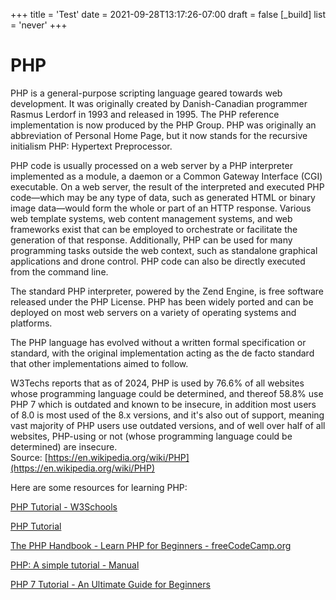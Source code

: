 +++
title = 'Test'
date = 2021-09-28T13:17:26-07:00
draft = false
[_build]
  list = 'never'
+++

PHP
===


PHP is a general-purpose scripting language geared towards web development. It was originally created by Danish-Canadian programmer Rasmus Lerdorf in 1993 and released in 1995. The PHP reference implementation is now produced by the PHP Group. PHP was originally an abbreviation of Personal Home Page, but it now stands for the recursive initialism PHP: Hypertext Preprocessor.

PHP code is usually processed on a web server by a PHP interpreter implemented as a module, a daemon or a Common Gateway Interface (CGI) executable. On a web server, the result of the interpreted and executed PHP code—which may be any type of data, such as generated HTML or binary image data—would form the whole or part of an HTTP response. Various web template systems, web content management systems, and web frameworks exist that can be employed to orchestrate or facilitate the generation of that response. Additionally, PHP can be used for many programming tasks outside the web context, such as standalone graphical applications and drone control. PHP code can also be directly executed from the command line.

The standard PHP interpreter, powered by the Zend Engine, is free software released under the PHP License. PHP has been widely ported and can be deployed on most web servers on a variety of operating systems and platforms.

The PHP language has evolved without a written formal specification or standard, with the original implementation acting as the de facto standard that other implementations aimed to follow.

W3Techs reports that as of 2024, PHP is used by 76.6% of all websites whose programming language could be determined, and thereof 58.8% use PHP 7 which is outdated and known to be insecure, in addition most users of 8.0 is most used of the 8.x versions, and it's also out of support, meaning vast majority of PHP users use outdated versions, and of well over half of all websites, PHP-using or not (whose programming language could be determined) are insecure.  
Source: [https://en.wikipedia.org/wiki/PHP](https://en.wikipedia.org/wiki/PHP)

Here are some resources for learning PHP:

[PHP Tutorial - W3Schools](https://www.w3schools.com/php/)

[PHP Tutorial](https://www.phptutorial.net/)

[The PHP Handbook - Learn PHP for Beginners - freeCodeCamp.org](https://www.freecodecamp.org/news/the-php-handbook/)

[PHP: A simple tutorial - Manual](https://www.php.net/manual/en/tutorial.php)

[PHP 7 Tutorial - An Ultimate Guide for Beginners](https://www.tutorialrepublic.com/php-tutorial/)
